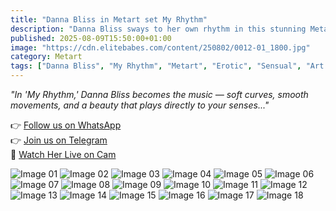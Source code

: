 ```yaml
---
title: "Danna Bliss in Metart set My Rhythm"
description: "Danna Bliss sways to her own rhythm in this stunning Metart set — every pose a note, every glance a melody."
published: 2025-08-09T15:50:00+01:00
image: "https://cdn.elitebabes.com/content/250802/0012-01_1800.jpg"
category: Metart
tags: ["Danna Bliss", "My Rhythm", "Metart", "Erotic", "Sensual", "Art Nude"]
---
```


*"In 'My Rhythm,' Danna Bliss becomes the music — soft curves, smooth movements, and a beauty that plays directly to your senses..."*

👉 [Follow us on WhatsApp](https://whatsapp.com/channel/0029VaMsUAp7tkjI8KcaRn10)  
👉 [Join us on Telegram](https://t.me/Xibabes)  
🔞 [Watch Her Live on Cam](https://redirecting-kappa.vercel.app/)  

![Image 01](https://cdn.elitebabes.com/content/250802/0012-01_1800.jpg)
![Image 02](https://cdn.elitebabes.com/content/250802/0012-02_1200.jpg)
![Image 03](https://cdn.elitebabes.com/content/250802/0012-03_1200.jpg)
![Image 04](https://cdn.elitebabes.com/content/250802/0012-04_1200.jpg)
![Image 05](https://cdn.elitebabes.com/content/250802/0012-05_1200.jpg)
![Image 06](https://cdn.elitebabes.com/content/250802/0012-06_1200.jpg)
![Image 07](https://cdn.elitebabes.com/content/250802/0012-07_1200.jpg)
![Image 08](https://cdn.elitebabes.com/content/250802/0012-08_1200.jpg)
![Image 09](https://cdn.elitebabes.com/content/250802/0012-09_1200.jpg)
![Image 10](https://cdn.elitebabes.com/content/250802/0012-10_1200.jpg)
![Image 11](https://cdn.elitebabes.com/content/250802/0012-11_1200.jpg)
![Image 12](https://cdn.elitebabes.com/content/250802/0012-12_1200.jpg)
![Image 13](https://cdn.elitebabes.com/content/250802/0012-13_1200.jpg)
![Image 14](https://cdn.elitebabes.com/content/250802/0012-14_1200.jpg)
![Image 15](https://cdn.elitebabes.com/content/250802/0012-15_1200.jpg)
![Image 16](https://cdn.elitebabes.com/content/250802/0012-16_1200.jpg)
![Image 17](https://cdn.elitebabes.com/content/250802/0012-17_1200.jpg)
![Image 18](https://cdn.elitebabes.com/content/250802/0012-18_1200.jpg)